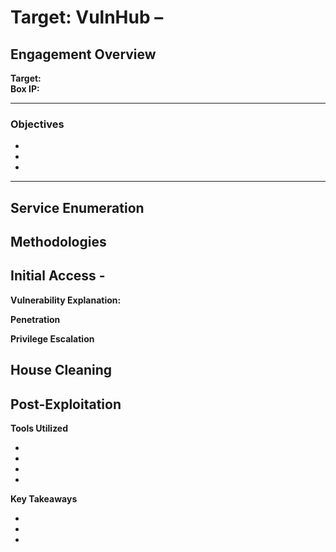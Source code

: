 # Target: VulnHub –  

## Engagement Overview
**Target:**   
**Box IP:**  

---

### Objectives
- 
- 
- 

---

## Service Enumeration

## Methodologies

## Initial Access -

**Vulnerability Explanation:**

**Penetration**

**Privilege Escalation**

## House Cleaning

## Post-Exploitation

**Tools Utilized**

* 
* 
* 
* 

**Key Takeaways**

* 
* 
* 